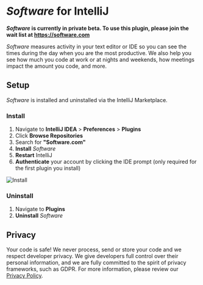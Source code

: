 # *Software* for IntelliJ

***Software* is currently in private beta. To use this plugin, please join the wait list at https://software.com**

*Software* measures activity in your text editor or IDE so you can see the times during the day when you are the most productive. We also help you see how much you code at work or at nights and weekends, how meetings impact the amount you code, and more. 

## Setup

*Software* is installed and uninstalled via the IntelliJ Marketplace.

<!--- Begin: setup --->

### Install

1. Navigate to **IntelliJ IDEA** > **Preferences** > **Plugins**
2. Click **Browse Repositories**
3. Search for **"Software.com"**
4. **Install** *Software*
5. **Restart** IntelliJ
6. **Authenticate** your account by clicking the IDE prompt (only required for the first plugin you install)

![Install](https://user-images.githubusercontent.com/27828739/42647022-85f4433e-85b7-11e8-8ea8-18e2abd969f8.gif)


### Uninstall

1. Navigate to **Plugins**
2. **Uninstall** *Software*

<!--- End: setup --->

## Privacy

Your code is safe! We never process, send or store your code and we respect developer privacy. We give developers full control over their personal information, and we are fully committed to the spirit of privacy frameworks, such as GDPR. For more information, please review our [Privacy Policy](https://software.com/privacy-policy).

